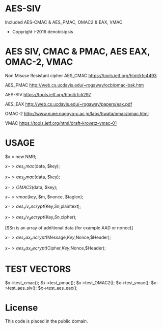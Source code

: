 # AES-SIV

Included AES-CMAC &amp; AES_PMAC, OMAC2 & EAX, VMAC

*  Copyright I-2019 denobisipsis

# AES SIV, CMAC & PMAC, AES EAX, OMAC-2, VMAC

Non Misuse Resistant cipher
AES_CMAC  https://tools.ietf.org/html/rfc4493

AES_PMAC  http://web.cs.ucdavis.edu/~rogaway/ocb/pmac-bak.htm

AES-SIV   https://tools.ietf.org/html/rfc5297

AES_EAX   http://web.cs.ucdavis.edu/~rogaway/papers/eax.pdf

OMAC-2    http://www.nuee.nagoya-u.ac.jp/labs/tiwata/omac/omac.html

VMAC	  https://tools.ietf.org/html/draft-krovetz-vmac-01

# USAGE 

$x = new NMR;

$x->aes_cmac($data, $key);

$x->aes_pmac($data, $key);

$x->OMAC2($data, $key);

$x->vmac($key, $m, $nonce, $taglen);

$x->aes_siv_encrypt($Key,$Sn,$plaintext);

$x->aes_siv_decrypt($Key,$Sn,$cipher);

[$Sn is an array of additional data (for example AAD or nonce)]

$x->aes_eax_encrypt($Message,$Key,$Nonce,$Header);

$x->aes_eax_decrypt($Cipher,$Key,$Nonce,$Header);

# TEST VECTORS

$x->test_cmac();
$x->test_pmac();
$x->test_OMAC2();
$x->test_vmac();
$x->test_aes_siv();
$x->test_aes_eax();
	
# License
This code is placed in the public domain.
